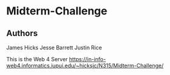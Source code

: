 # Midterm-Challenge

## Authors

James Hicks
Jesse Barrett
Justin Rice

This is the Web 4 Server
https://in-info-web4.informatics.iupui.edu/~hicksjc/N315/Midterm-Challenge/
